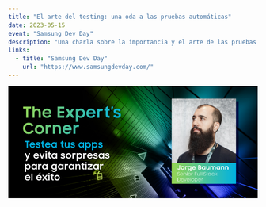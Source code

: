 ```yaml
---
title: "El arte del testing: una oda a las pruebas automáticas"
date: 2023-05-15
event: "Samsung Dev Day"
description: "Una charla sobre la importancia y el arte de las pruebas automáticas en el desarrollo de software"
links:
  - title: "Samsung Dev Day"
    url: "https://www.samsungdevday.com/"
---
```


![Charla de Testing en Samsung](../../assets/talks/samsung-testing.png)
